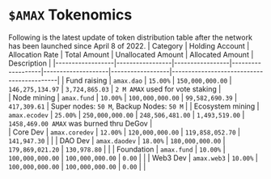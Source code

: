 # `$AMAX` Tokenomics

Following is the latest update of token distribution table after the network has been launched since April 8 of 2022.
| Category         | Holding Account | Allocation Rate | Total Amount      | Unallocated Amount | Allocated Amount | Description                               |
|------------------|-----------------|-----------------|-------------------|--------------------|------------------|-------------------------------------------|
| Fund raising     | `amax.dao`      | `15.00%`        | `150,000,000.00`  | `146,275,134.97`   | `3,724,865.03`   | `2 M AMAX` used for vote staking          |                
| Node mining      | `amax.fund`     | `10.00%`        | `100,000,000.00`  | `99,582,690.39`    | `417,309.61`     | Super nodes: `50 M`, Backup Nodes: `50 M` |
| Ecosystem mining | `amax.ecodev`   | `25.00%`        | `250,000,000.00`  | `248,506,481.00`   | `1,493,519.00`   | `1458,469.00 AMAX` was burned thru DeGov  |    
| Core Dev         | `amax.coredev`  | `12.00%`        | `120,000,000.00`  | `119,858,052.70`   | `141,947.30`     |                                           |
| DAO Dev          | `amax.daodev`   | `18.00%`        | `180,000,000.00`  | `179,869,021.20`   | `130,978.80`     |                                           |
| Foundation       | `amax.fund`     | `10.00%`        | `100,000,000.00`  | `100,000,000.00`   | `0.00`           |                                           |
| Web3 Dev         | `amax.web3`     | `10.00%`        | `100,000,000.00`  | `100,000,000.00`   | `0.00`           |                                           |
